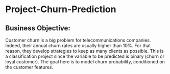 # Project-Churn-Prediction

## Business Objective:
   Customer churn is a big problem for telecommunications companies. Indeed, their annual churn rates are usually higher than 10%. For that reason, they develop strategies to keep as many clients as possible. This is a classification project since the variable to be predicted is binary (churn or loyal customer). The goal here is to model churn probability, conditioned on the customer features.
